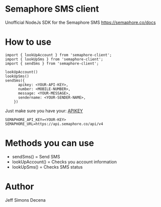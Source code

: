 # Semaphore SMS client

Unofficial NodeJs SDK for the Semaphore SMS https://semaphore.co/docs

# How to use

```
import { lookUpAccount } from 'semaphore-client';
import { lookUpSms } from 'semaphore-client';
import { sendSms } from 'semaphore-client';

lookUpAccount()
lookUpSms()
sendSms({
      apikey: <YOUR-API-KEY>,
      number: <MOBILE-NUMBER>,
      message: <YOUR-MESSAGE>,
      sendername: <YOUR-SENDER-NAME>,
    })
```

Just make sure you have your: [APIKEY](https://semaphore.co/account#)
```
SEMAPHORE_API_KEY=<YOUR-KEY>
SEMAPHORE_URL=https://api.semaphore.co/api/v4
```

# Methods you can use

- sendSms() = Send SMS
- lookUpAccount() = Checks you account information
- lookUpSms() = Checks SMS status

# Author

Jeff Simons Decena
